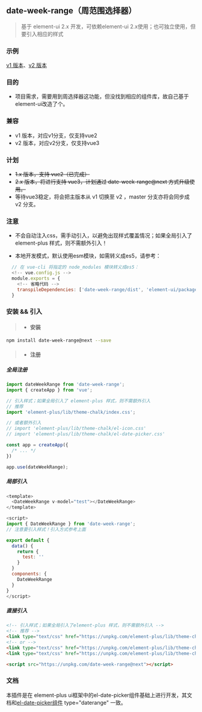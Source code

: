 ## date-week-range（周范围选择器）

> 基于 element-ui 2.x 开发，可依赖element-ui 2.x使用；也可独立使用，但要引入相应的样式

### 示例

[v1 版本](https://codepen.io/xiaofan9/pen/jOByExo)、[v2 版本](https://codepen.io/xiaofan9/pen/dyvNPjV)

### 目的

  - 项目需求，需要用到周选择器这功能，但没找到相应的组件库，故自己基于element-ui改造了个。


### 兼容

  - v1 版本，对应v1分支，仅支持vue2
  - v2 版本，对应v2分支，仅支持vue3

### 计划

  - ~~1.x 版本，支持 vue2（已完成）~~
  - ~~2.x 版本，将进行支持 vue3，计划通过 date-week-range@next 方式升级使用。~~
  - 等待vue3稳定，将会把主版本从 v1 切换至 v2 ，master 分支亦将会同步成 v2 分支。

### 注意

  - 不会自动注入css，需手动引入，以避免出现样式覆盖情况；如果全局引入了 element-plus 样式，则不需额外引入！
  
  - 本地开发模式，默认使用esm模块，如需转义成es5，请参考：
  
  ```javascript
    // 在 vue-cli 将指定的 node_modules 模块转义成es5：
    <!-- vue.config.js -->
    module.exports = {
      <!-- 省略代码 -->
      transpileDependencies: ['date-week-range/dist', 'element-ui/packages', 'element-ui/src']
    }
  ```

### 安装 && 引入

> * #### 安装

``` bash
npm install date-week-range@next --save
```
> * #### 注册

##### 全局注册

```javascript
import dateWeekRange from 'date-week-range';
import { createApp } from 'vue';

// 引入样式；如果全局引入了 element-plus 样式，则不需额外引入
// 推荐
import 'element-plus/lib/theme-chalk/index.css';

// 或者额外引入
// import 'element-plus/lib/theme-chalk/el-icon.css'
// import 'element-plus/lib/theme-chalk/el-date-picker.css'

const app = createApp({
  /* ... */
})

app.use(dateWeekRange);
```

##### 局部引入

```javascript
<template>
  <DateWeekRange v-model="test"></DateWeekRange>
</template>

<script>
import { DateWeekRange } from 'date-week-range';
// 注意要引入样式！引入方式参考上面

export default {
  data() {
    return {
      test: ''
    }
  }
  components: {
    DateWeekRange
  }
}
</script>
```

##### 直接引入

```html
<!-- 引入样式；如果全局引入了element-plus 样式，则不需额外引入 -->
<!-- 推荐 -->
<link type="text/css" href="https://unpkg.com/element-plus/lib/theme-chalk/index.css">
<!-- or -->
<link type="text/css" href="https://unpkg.com/element-plus/lib/theme-chalk/el-icon.css">
<link type="text/css" href="https://unpkg.com/element-plus/lib/theme-chalk/el-date-picker.css">

<script src="https://unpkg.com/date-week-range@next"></script>
```

### 文档

本插件是在 element-plus ui框架中的el-date-picker组件基础上进行开发，其文档和[el-date-picker组件](https://element.eleme.cn/#/zh-CN/component/date-picker) type="daterange" 一致。
